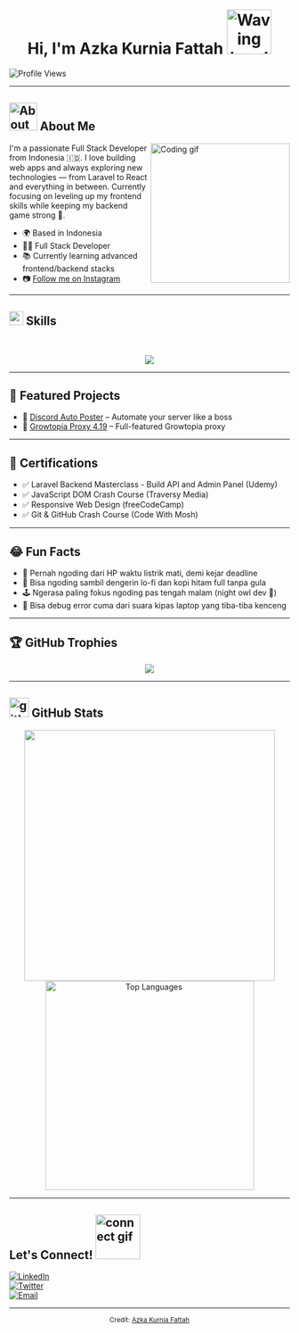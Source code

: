 <h1 align="center"><b>Hi, I'm Azka Kurnia Fattah</b> <img src="https://media4.giphy.com/media/v1.Y2lkPTc5MGI3NjExZWJ5YXB5Y3BzaHVxeW93YWxwOGp6ZHNtOTVwM3B6d2poMWlrOGtzOSZlcD12MV9pbnRlcm5hbF9naWZfYnlfaWQmY3Q9cw/kBZ212yGzFaxgkSIKW/giphy.gif" alt="Waving hand" width="80"></h1>

![Profile Views](https://komarev.com/ghpvc/?username=azkassassin&color=blueviolet)

---

## <img src="https://media4.giphy.com/media/v1.Y2lkPTc5MGI3NjExMXByZWFsaHdrY204aDA0bTNpOTFkcDFjbW1lNDJsZDJ0bzNhZ2pxbyZlcD12MV9pbnRlcm5hbF9naWZfYnlfaWQmY3Q9cw/k76eCxLAYwyjyFXClf/giphy.gif" width="50" alt="About me icon"> **About Me**

<picture><img align="right" src="https://media.giphy.com/media/LBFPLXkgoVm80dx6sP/giphy.gif" alt="Coding gif" width="250"></picture>

I'm a passionate Full Stack Developer from Indonesia 🇮🇩. I love building web apps and always exploring new technologies — from Laravel to React and everything in between. Currently focusing on leveling up my frontend skills while keeping my backend game strong 💪.

- 🌍 Based in Indonesia  
- 👨‍💻 Full Stack Developer  
- 📚 Currently learning advanced frontend/backend stacks  
- 📷 [Follow me on Instagram](https://instagram.com/zkaknfth_)

---

## <img src="https://media2.giphy.com/media/QssGEmpkyEOhBCb7e1/giphy.gif?cid=ecf05e47a0n3gi1bfqntqmob8g9aid1oyj2wr3ds3mg700bl&rid=giphy.gif" width ="25"><b> Skills</b>
<br>

<p align="center">
  <img src="https://skillicons.dev/icons?i=php,js,html,css,bootstrap,tailwind,react,vue,sass,laravel,github,vscode,python,lua,nextjs,express,cpp,cs" />
</p>

---

## 🚀 Featured Projects

- 🔗 [Discord Auto Poster](https://github.com/azkassassin/discord-auto-poster) – Automate your server like a boss
- 🔗 [Growtopia Proxy 4.19](https://github.com/azkassassin/growtopia-proxy) – Full-featured Growtopia proxy

---

## 🏅 Certifications

- ✅ Laravel Backend Masterclass - Build API and Admin Panel (Udemy)
- ✅ JavaScript DOM Crash Course (Traversy Media)
- ✅ Responsive Web Design (freeCodeCamp)
- ✅ Git & GitHub Crash Course (Code With Mosh)

---

## 😂 Fun Facts

- 🔧 Pernah ngoding dari HP waktu listrik mati, demi kejar deadline
- 🧠 Bisa ngoding sambil dengerin lo-fi dan kopi hitam full tanpa gula
- 🕹️ Ngerasa paling fokus ngoding pas tengah malam (night owl dev 🦉)
- 🤯 Bisa debug error cuma dari suara kipas laptop yang tiba-tiba kenceng

---

## 🏆 GitHub Trophies

<p align="center">
  <img src="https://github-profile-trophy.vercel.app/?username=azkassassin&theme=monokai&no-frame=true&no-bg=true&margin-w=4" />
</p>

---

## <img src="https://media.giphy.com/media/iY8CRBdQXODJSCERIr/giphy.gif" alt="github stats icon" width="35"> <b>GitHub Stats</b>

<div align="center">
  <a href="https://github.com/azkassassin/">
    <img src="https://github-readme-stats.vercel.app/api?username=azkassassin&show_icons=true&theme=tokyonight" width="450"/>
    <img src="https://github-readme-stats.vercel.app/api/top-langs/?username=azkassassin&layout=compact&show_icons=true&theme=cobalt" width="375" alt="Top Languages"/>
  </a>
</div>

---

## <b>Let's Connect!</b> <img src="https://media3.giphy.com/media/v1.Y2lkPTc5MGI3NjExY3I0NHU0bG9zaHg5NWlweWhkYWZweHI4MGh6N3Q5ajUwOTd1a2o0ayZlcD12MV9pbnRlcm5hbF9naWZfYnlfaWQmY3Q9cw/x8OcbWI1OxszLBBViw/giphy.gif" alt="connect gif" width="80">

[![LinkedIn](https://img.shields.io/badge/LinkedIn-AzkaKurnia-blue?style=flat&logo=linkedin)](https://linkedin.com/in/azkassasin)  
[![Twitter](https://img.shields.io/badge/Twitter-AzkaKurnia-blue?style=flat&logo=twitter)](https://twitter.com/azkassasin)  
[![Email](https://img.shields.io/badge/Email-AzkaKurnia-red?style=flat&logo=gmail)](mailto:azkaknfth@gmail.com)

---

<div align="center">
  <sub>Credit: <a href="https://github.com/azkassassin">Azka Kurnia Fattah</a></sub>
</div>
